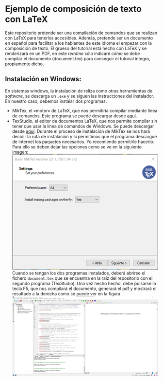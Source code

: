 # Ejemplo de composición de texto con LaTeX
Este repositorio pretende ser una compilación de comandos que se realizan
con LaTeX para tenerlos accesibles. Además, pretende ser un documento en 
español para facilitar a los hablantes de este idioma el empezar con la
composición de texto.
El grueso del tutorial está hecho con LaTeX y se renderizará en un PDF,
en este _readme_ sólo indicaré cómo se debe compilar el documento
(document.tex) para conseguir el tutorial íntegro, propiamente dicho.
## Instalación en Windows:
En sistemas windows, la instalación de reliza como otras herramientas de
_software_, se descarga un `.exe` y se siguen las instrucciones
del instalador. En nuestro caso, debemos instalar dos programas:
* MikTex, el «motor» de LaTeX, que nos permitiría compilar
mediante línea de comandos. Este programa se puede descargar desde 
[aquí](https://miktex.org/downloadi). 
* TexStudio, el editor de documentos LaTeX, que nos permite compilar
sin tener que usar la línea de comandos de Windows. Se puede descargar
desde [aquí](https://www.texstudio.org/).
Durante el proceso de
instalación de MikTex se nos hará decidir la ruta de instalación y si permitimos
que el programa descargue de internet los paquetes necesarios. Yo
recomiendo permitirle hacerlo. Para ello se deben dejar las opciones como
se ve en la siguiente imagen:
![opciones de miktex](https://github.com/FranciscoRguezMelgar/latexExample/blob/main/img/miktexInstall.png "Opciones instalación MikTex")
Cuando se tengan los dos programas instalados, deberá abrirse el fichero
`document.tex` que se encuentra en la raíz del repositorio
con el segundo programa (TexStudio). Una vez hecho hecho, debe pulsarse la tecla
F5, que nos compilará el documento, generará el pdf y mostrará el resultado a la
derecha como se puede ver en la figura
![ventana de TexStudio](https://github.com/FranciscoRguezMelgar/latexExample/blob/main/img/TeXStudio.png "Vetana de TexStudio")

